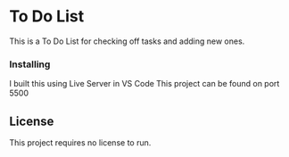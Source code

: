 # To Do List

This is a To Do List for checking off tasks and adding new ones.

### Installing

I built this using Live Server in VS Code
This project can be found on port 5500

## License

This project requires no license to run.
